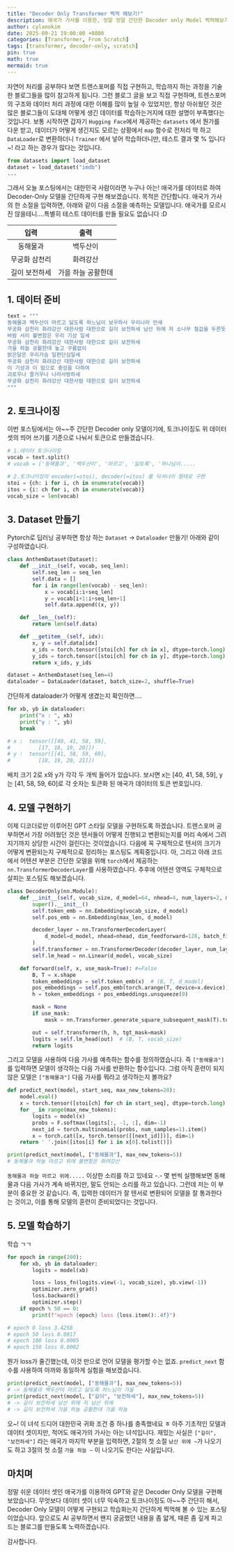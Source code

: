 ```yaml
--- 
title: "Decoder Only Transformer 찍먹 해보기!"
description: 애국가 가사를 이용한, 정말 정말 간단한 Decoder only Model 찍먹해보기! 
author: cylanokim
date: 2025-09-21 19:00:00 +0800
categories: [Transformer, From Scratch]
tags: [transformer, decoder-only, scratch]
pin: true
math: true
mermaid: true
---
```


자연어 처리를 공부하다 보면 트렌스포머를 직접 구현하고, 학습까지 하는 과정을 기술한 블로그들을 많이 참고하게 됩니다. 그런 블로그 글을 보고 직접 구현하며, 트렌스포머의 구조와 데이터 처리 과정에 대한 이해를 많이 높일 수 있었지만, 항상 아쉬웠던 것은 많은 블로그들이 도대체 어떻게 생긴 데이터를 학습하는거지에 대한 설명이 부족했다는 것입니다. 보통 시작하면 갑자기 `Hugging Face`에서 제공하는 `datasets` 에서 뭔가를 다운 받고, 데이터가 어떻게 생긴지도 모르는 상황에서 `map` 함수로 전처리 딱 하고 `DataLoader`로 변환하더니 `Trainer` 에서 넣어 학습하더니만, 테스트 결과 몇 % 입니다~! 라고 하는 경우가 많다는 것입니다. 

```python 
from datasets import load_dataset
dataset = load_dataset("imdb")
...
```

그래서 오늘 포스팅에서는 대한민국 사람이라면 누구나 아는! 애국가를 데이터로 하여 Decoder-Only 모델을 간단하게 구현 해보겠습니다. 목적은 간단합니다. 애국가 가사의 한 소절을 입력하면, 아래와 같이 다음 소절을 예측하는 모델입니다. 애국가를 모르시진 않을테니....특별히 테스트 데이터를 만들 필요도 없습니다 :D 

| 입력 | 출력 |
|:-----:|:-----:|
| 동해물과 | 백두산이 |
| 무궁화 삼천리 | 화려강산 |
| 길이 보전하세 | 가을 하늘 공활한데 |


## 1. 데이터 준비
```python
text = """
동해물과 백두산이 마르고 닳도록 하느님이 보우하사 우리나라 만세
무궁화 삼천리 화려강산 대한사람 대한으로 길이 보전하세 남산 위에 저 소나무 철갑을 두른듯
바람 서리 불변함은 우리 기상 일세
무궁화 삼천리 화려강산 대한사람 대한으로 길이 보전하세
가을 하늘 공활한데 높고 구름없이 
밝은달은 우리가슴 일편단심일세
무궁화 삼천리 화려강산 대한사람 대한으로 길이 보전하세
이 기상과 이 맘으로 충성을 다하여
괴로우나 즐거우나 나라사랑하세
무궁화 삼천리 화려강산 대한사람 대한으로 길이 보전하세
"""
```
## 2. 토크나이징 
이번 포스팅에서는 아~~주 간단한 Decoder only 모델이기에, 토크나이징도 위 데이터 셋의 띄어 쓰기를 기준으로 나눠서 토큰으로 만들겠습니다.  
```python
# 1.데이터 토크나이징
vocab = text.split()
# vocab = ['동해물과', '백두산이', '마르고', '닳토록', '하나님이.....

# 2.토크나이징의 encoder(=stoi), decoder(=itos) 를 딕셔너리 형태로 구현
stoi = {ch: i for i, ch in enumerate(vocab)}
itos = {i: ch for i, ch in enumerate(vocab)}
vocab_size = len(vocab)
```

## 3. Dataset 만들기
Pytorch로 딥러닝 공부하면 항상 하는 `Dataset` → `Dataloader` 만들기! 아래와 같이 구성하였습니다. 
```python 
class AnthemDataset(Dataset):
    def __init__(self, vocab, seq_len):
        self.seq_len = seq_len
        self.data = []
        for i in range(len(vocab) - seq_len):
            x = vocab[i:i+seq_len]
            y = vocab[i+1:i+seq_len+1]
            self.data.append((x, y))

    def __len__(self):
        return len(self.data)

    def __getitem__(self, idx):
        x, y = self.data[idx]
        x_ids = torch.tensor([stoi[ch] for ch in x], dtype=torch.long)
        y_ids = torch.tensor([stoi[ch] for ch in y], dtype=torch.long)
        return x_ids, y_ids

dataset = AnthemDataset(seq_len=4)
dataloader = DataLoader(dataset, batch_size=2, shuffle=True)
```

간단하게 dataloader가 어떻게 생겼는지 확인하면....
```python
for xb, yb in dataloader:
    print("x : ", xb)
    print("y : ", yb)
    break

# x :  tensor([[40, 41, 58, 59],
#         [17, 18, 19, 20]])
# y :  tensor([[41, 58, 59, 60],
#         [18, 19, 20, 21]])
```
배치 크기 2로 x와 y가 각각 두 개씩 들어가 있습니다. 보시면 x는 [40, 41, 58, 59], y는 [41, 58, 59, 60]로 각 숫자는 토큰화 된 애국가 데이터의 토큰 번호입니다.

## 4. 모델 구현하기 
이제 디코더로만 이루어진 GPT 스타일 모델을 구현하도록 하겠습니다. 트렌스포머 공부하면서 가장 어려웠던 것은 텐서들이 어떻게 진행되고 변환되는지를 머리 속에서 그려지기까지 상당한 시간이 걸린다는 것이었습니다. 다음에 꼭 구체적으로 텐서의 크기가 어떻게 변환되는지 구체적으로 정리하는 포스팅도 계획중입니다. 아, 그리고 아래 코드에서 어텐션 부분은 간단한 모델을 위해 `torch`에서 제공하는 `nn.TransformerDecoderLayer`를 사용하였습니다. 추후에 어텐션 영역도 구체적으로 살피는 포스팅도 해보겠습니다.

```python
class DecoderOnly(nn.Module):
    def __init__(self, vocab_size, d_model=64, nhead=4, num_layers=2, max_len=20):
        super().__init__()
        self.token_emb = nn.Embedding(vocab_size, d_model)
        self.pos_emb = nn.Embedding(max_len, d_model)

        decoder_layer = nn.TransformerDecoderLayer(
            d_model=d_model, nhead=nhead, dim_feedforward=128, batch_first=True
        )
        self.transformer = nn.TransformerDecoder(decoder_layer, num_layers=num_layers)
        self.lm_head = nn.Linear(d_model, vocab_size)

    def forward(self, x, use_mask=True): #=False
        B, T = x.shape
        token_embeddings = self.token_emb(x)  # (B, T, d_model)
        pos_embeddings = self.pos_emb(torch.arange(T, device=x.device))  # (T, d_model)
        h = token_embeddings + pos_embeddings.unsqueeze(0)

        mask = None
        if use_mask:
            mask = nn.Transformer.generate_square_subsequent_mask(T).to(x.device)

        out = self.transformer(h, h, tgt_mask=mask)
        logits = self.lm_head(out)  # (B, T, vocab_size)
        return logits
```

그리고 모델을 사용하여 다음 가사를 예측하는 함수를 정의하였습니다. 즉 `["동해물과"]` 를 입력하면 모델이 생각하는 다음 가사를 반환하는 함수입니다. 그럼 아직 훈련이 되지 않은 모델은 `["동해물과"]` 다음 가사를 뭐라고 생각하는지 볼까요?

```python
def predict_next(model, start_seq, max_new_tokens=20):
    model.eval()
    x = torch.tensor([stoi[ch] for ch in start_seq], dtype=torch.long).unsqueeze(0)
    for _ in range(max_new_tokens):
        logits = model(x)
        probs = F.softmax(logits[:, -1, :], dim=-1)
        next_id = torch.multinomial(probs, num_samples=1).item()
        x = torch.cat([x, torch.tensor([[next_id]])], dim=1)
    return ' '.join([itos[i] for i in x[0].tolist()])

print(predict_next(model, ["동해물과"], max_new_tokens=5))
# 동해물과 하늘 마르고 위에 불변함은 화려강산
```
`동해물과 하늘 마르고 위에.....` 이상한 소리를 하고 있네요 -.- 몇 번씩 실행해보면 동해물과 다음 가사가 계속 바뀌지만, 말도  안되는 소리를 하고 있습니다. 그런데 저는 이 부분이 중요한 것 같습니다. 즉, 입력한 데이터가 잘 텐서로 변환되어 모델을 잘 통과한다는 것이고, 이를 통해 모델의 훈련이 준비되었다는 것입니다.

## 5. 모델 학습하기
학습 ㄱㄱ
```python
for epoch in range(200):
    for xb, yb in dataloader:
        logits = model(xb)

        loss = loss_fn(logits.view(-1, vocab_size), yb.view(-1))
        optimizer.zero_grad()
        loss.backward()
        optimizer.step()
    if epoch % 50 == 0:
        print(f"epoch {epoch} loss {loss.item():.4f}")

# epoch 0 loss 3.4258
# epoch 50 loss 0.0017
# epoch 100 loss 0.0005
# epoch 150 loss 0.0002
```
뭔가 loss가 줄긴했는데, 이것 만으로 언어 모델을 평가할 수는 없죠. `predict_next` 함수를 사용하여 아까와 동일하게 실험을 해보겠습니다.

```python
print(predict_next(model, ["동해물과"], max_new_tokens=5)) 
# -> 동해물과 백두산이 마르고 닳도록 하느님이 가을
print(predict_next(model, ["길이", "보전하세"], max_new_tokens=5))
# -> 길이 보전하세 남산 위에 저 남산 위에
# -> 길이 보전하세 가을 하늘 공활한데 가을 하늘
```
오~! 이 녀석 드디어 대한민국 귀화 조건 중 하나를 충족했네요 ㅎ 아주 기초적인 모델과 데이터 셋이지만, 적어도 애국가의 가사는 아는 녀석입니다. 재밌는 사실은 `["길이", "보전하세"]` 라는 애국가 마지막 부분을 입력하면, 2절의 첫 소절 `남산 위에 ~`가 나오기도 하고 3절의 첫 소절 `가을 하늘 ~` 이 나오기도 한다는 사실입니다. 

## 마치며 
정말 쉬운 데이터 셋인 애국가를 이용하여 GPT와 같은 Decoder Only 모델을 구현해보았습니다. 무엇보다 데이터 셋이 너무 익숙하고 토크나이징도 아~~주 간단히 해서, Decoder Only 모델이 어떻게 구현되고 학습화는지 간단하게 찍먹해 볼 수 있는 포스팅이었습니다. 앞으로도 AI 공부하면서 왠지 궁굼했던 내용을 좀 얇게, 때론 좀 깊게 파고드는 블로그를 만들도록 노력하겠습니다. 

감사합니다. 
